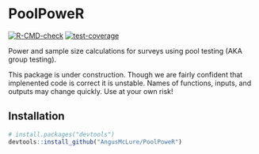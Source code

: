 # PoolPoweR  

<!-- badges: start -->
  [![R-CMD-check](https://github.com/AngusMcLure/PoolPoweR/actions/workflows/R-CMD-check.yaml/badge.svg)](https://github.com/AngusMcLure/PoolPoweR/actions/workflows/R-CMD-check.yaml)
  [![test-coverage](https://github.com/AngusMcLure/PoolPoweR/actions/workflows/test-coverage.yaml/badge.svg)](https://github.com/AngusMcLure/PoolPoweR/actions/workflows/test-coverage.yaml)  
  <!-- badges: end -->  
  
Power and sample size calculations for surveys using pool testing (AKA group testing).

This package is under construction. Though we are fairly confident that implenented code is correct it is unstable. Names of functions, inputs, and outputs may change quickly. Use at your own risk!

## Installation  
```r
# install.packages("devtools")
devtools::install_github("AngusMcLure/PoolPoweR")
```

